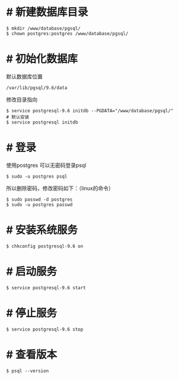 # # 新建数据库目录
```
$ mkdir /www/database/pgsql/
$ chown postgres:postgres /www/database/pgsql/
```

# # 初始化数据库
默认数据库位置
```
/var/lib/pgsql/9.6/data
```
修改目录指向
```
$ service postgresql-9.6 initdb --PGDATA="/www/database/pgsql/"
# 默认安装
$ service postgresql initdb
```

# # 登录
使用postgres 可以无密码登录psql
```
$ sudo -u postgres psql
```
所以删除密码，修改密码如下：（linux的命令）
```
$ sudo passwd -d postgres
$ sudo -u postgres passwd
```

# # 安装系统服务
```
$ chkconfig postgresql-9.6 on
```
# # 启动服务
```
$ service postgresql-9.6 start
```
# # 停止服务
```
$ service postgresql-9.6 stop
```
# # 查看版本
```
$ psql --version
```